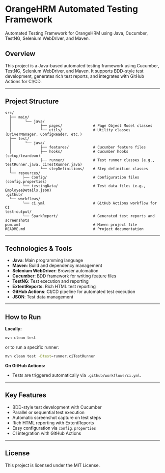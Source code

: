 # OrangeHRM Automated Testing Framework

Automated Testing Framework for OrangeHRM using Java, Cucumber, TestNG, Selenium WebDriver, and Maven.

## Overview

This project is a Java-based automated testing framework using Cucumber, TestNG, Selenium WebDriver, and Maven. It supports BDD-style test development, generates rich test reports, and integrates with GitHub Actions for CI/CD.

---

## Project Structure

```
src/ 
  ├── main/  
  │      └── java/ 
  │             ├── pages/              # Page Object Model classes  
  │             └── utils/              # Utility classes (DriverManager, ConfigReader, etc.) 
  ├── test/ 
  │      └── java/  
  │             ├── features/           # Cucumber feature files  
  │             ├── hooks/              # Cucumber hooks (setup/teardown) 
  │             ├── runner/             # Test runner classes (e.g., testRunner.java, ciTestRunner.java)  
  │             └── stepDefinitions/    # Step definition classes 
  └── resources/ 
        ├── Config/                     # Configuration files (config.properties) 
        └── testingData/                # Test data files (e.g., EmployeeDetails.json) 
.github/ 
  └── workflows/ 
        └── ci.yml                      # GitHub Actions workflow for CI 
test-output/ 
        └── SparkReport/                # Generated test reports and screenshots 
pom.xml                                 # Maven project file 
README.md                               # Project documentation 

```

---

## Technologies & Tools

- **Java**: Main programming language
- **Maven**: Build and dependency management
- **Selenium WebDriver**: Browser automation
- **Cucumber**: BDD framework for writing feature files
- **TestNG**: Test execution and reporting
- **ExtentReports**: Rich HTML test reporting
- **GitHub Actions**: CI/CD pipeline for automated test execution
- **JSON**: Test data management

---

## How to Run

**Locally:**
```sh
mvn clean test
```
or to run a specific runner:
```sh
mvn clean test -Dtest=runner.ciTestRunner
```

**On GitHub Actions:**
- Tests are triggered automatically via `.github/workflows/ci.yml`.

---

## Key Features

- BDD-style test development with Cucumber
- Parallel or sequential test execution
- Automatic screenshot capture on test steps
- Rich HTML reporting with ExtentReports
- Easy configuration via `config.properties`
- CI integration with GitHub Actions

---



## License

This project is licensed under the MIT License.